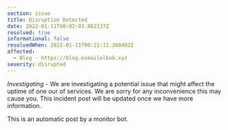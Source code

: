 ```yaml
---
section: issue
title: Disruption Detected
date: 2022-01-11T00:02:03.862137Z
resolved: true
informational: false
resolvedWhen: 2022-01-11T00:21:11.268402Z
affected:
  - Blog - https://blog.esmailelbob.xyz
severity: disrupted
---
```

*Investigating* - We are investigating a potential issue that might affect the uptime of one our of services. We are sorry for any inconvenience this may cause you. This incident post will be updated once we have more information.

This is an automatic post by a monitor bot.
        